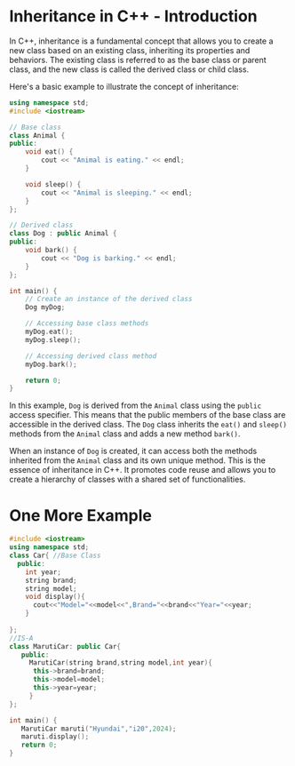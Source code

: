 # Inheritance in C++ - Introduction

In C++, inheritance is a fundamental concept that allows you to create a new class based on an existing class, inheriting its properties and behaviors. The existing class is referred to as the base class or parent class, and the new class is called the derived class or child class.

Here's a basic example to illustrate the concept of inheritance:

```cpp
using namespace std;
#include <iostream>

// Base class
class Animal {
public:
    void eat() {
        cout << "Animal is eating." << endl;
    }

    void sleep() {
        cout << "Animal is sleeping." << endl;
    }
};

// Derived class
class Dog : public Animal {
public:
    void bark() {
        cout << "Dog is barking." << endl;
    }
};

int main() {
    // Create an instance of the derived class
    Dog myDog;

    // Accessing base class methods
    myDog.eat();
    myDog.sleep();

    // Accessing derived class method
    myDog.bark();

    return 0;
}
```

In this example, `Dog` is derived from the `Animal` class using the `public` access specifier. This means that the public members of the base class are accessible in the derived class. The `Dog` class inherits the `eat()` and `sleep()` methods from the `Animal` class and adds a new method `bark()`.

When an instance of `Dog` is created, it can access both the methods inherited from the `Animal` class and its own unique method. This is the essence of inheritance in C++. It promotes code reuse and allows you to create a hierarchy of classes with a shared set of functionalities.

# One More Example
```cpp
#include <iostream>
using namespace std;
class Car{ //Base Class
  public:
    int year;
    string brand;
    string model;
    void display(){
      cout<<"Model="<<model<<",Brand="<<brand<<"Year="<<year;
    } 
   
};
//IS-A
class MarutiCar: public Car{
   public:
     MarutiCar(string brand,string model,int year){
      this->brand=brand;
      this->model=model;
      this->year=year;
     }
};

int main() {
   MarutiCar maruti("Hyundai","i20",2024);
   maruti.display();
   return 0;
}

```
